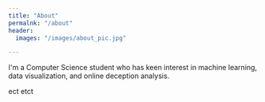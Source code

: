 ```yaml
---
title: "About"
permalnk: "/about"
header:
  images: "/images/about_pic.jpg"

---
```


I'm a Computer Science student who has keen interest in machine learning, data visualization, and online deception analysis.


ect etct
